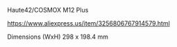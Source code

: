 Haute42/COSMOX M12 Plus

https://www.aliexpress.us/item/3256806767914579.html

Dimensions (WxH)
298 x 198.4 mm